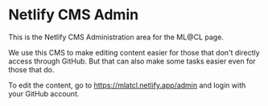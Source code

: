 # Netlify CMS Admin

This is the Netlify CMS Administration area for the ML@CL page.

We use this CMS to make editing content easier for those that don't directly access through GitHub. But that can also make some tasks easier even for those that do.

To edit the content, go to <https://mlatcl.netlify.app/admin> and login with your GitHub account.
